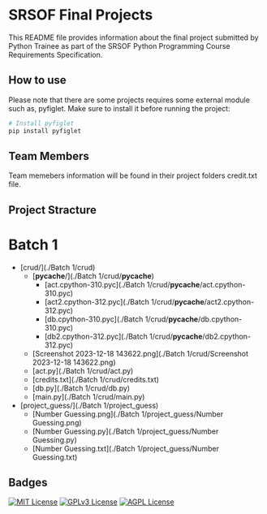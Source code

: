 
# SRSOF Final Projects

This README file provides information about the final project submitted by Python Trainee as part of the SRSOF Python Programming Course Requirements Specification.


## How to use

Please note that there are some projects requires some external module such as, pyfiglet. Make sure to install it before running the project:

```bash
# Install pyfiglet
pip install pyfiglet

```
## Team Members
Team memebers information will be found in their project folders credit.txt file.

## Project Stracture
# Batch 1

* [crud/](./Batch 1/crud)
  * [__pycache__/](./Batch 1/crud/__pycache__)
    * [act.cpython-310.pyc](./Batch 1/crud/__pycache__/act.cpython-310.pyc)
    * [act2.cpython-312.pyc](./Batch 1/crud/__pycache__/act2.cpython-312.pyc)
    * [db.cpython-310.pyc](./Batch 1/crud/__pycache__/db.cpython-310.pyc)
    * [db2.cpython-312.pyc](./Batch 1/crud/__pycache__/db2.cpython-312.pyc)
  * [Screenshot 2023-12-18 143622.png](./Batch 1/crud/Screenshot 2023-12-18 143622.png)
  * [act.py](./Batch 1/crud/act.py)
  * [credits.txt](./Batch 1/crud/credits.txt)
  * [db.py](./Batch 1/crud/db.py)
  * [main.py](./Batch 1/crud/main.py)
* [project_guess/](./Batch 1/project_guess)
  * [Number Guessing.png](./Batch 1/project_guess/Number Guessing.png)
  * [Number Guessing.py](./Batch 1/project_guess/Number Guessing.py)
  * [Number Guessing.txt](./Batch 1/project_guess/Number Guessing.txt)


## Badges


[![MIT License](https://img.shields.io/badge/License-MIT-green.svg)](https://choosealicense.com/licenses/mit/)
[![GPLv3 License](https://img.shields.io/badge/License-GPL%20v3-yellow.svg)](https://opensource.org/licenses/)
[![AGPL License](https://img.shields.io/badge/license-AGPL-blue.svg)](http://www.gnu.org/licenses/agpl-3.0)


